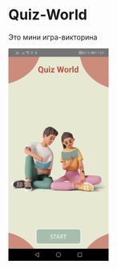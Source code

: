# Quiz-World
Это мини игра-викторина

<img src="https://github.com/0adik0/Quiz-World/blob/main/img.png" width="200">
